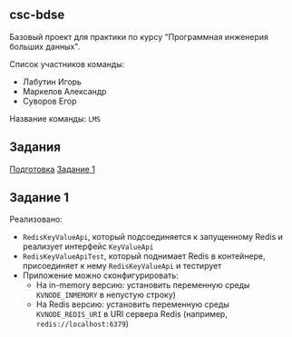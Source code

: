 ## csc-bdse
Базовый проект для практики по курсу "Программная инженерия больших данных".

Список участников команды:

* Лабутин Игорь
* Маркелов Александр
* Суворов Егор

Название команды: `LMS`

## Задания
[Подготовка](INSTALL.md)
[Задание 1](TASK1.md)

## Задание 1

Реализовано:

* `RedisKeyValueApi`, который подсоединяется к запущенному Redis и реализует интерфейс `KeyValueApi`
* `RedisKeyValueApiTest`, который поднимает Redis в контейнере, присоединяет к нему `RedisKeyValueApi` и тестирует
* Приложение можно сконфигурировать:
   * На in-memory версию: установить переменную среды `KVNODE_INMEMORY` в непустую строку)
   * На Redis версию: установить переменную среды `KVNODE_REDIS_URI` в URI сервера Redis (например, `redis://localhost:6379`)

